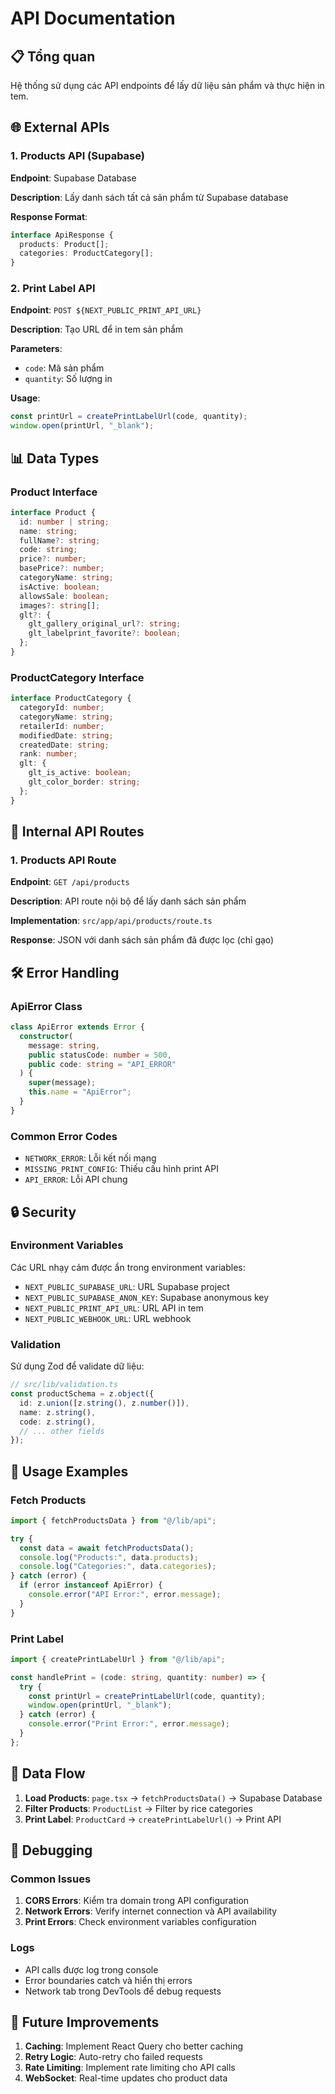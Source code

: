# API Documentation

## 📋 Tổng quan

Hệ thống sử dụng các API endpoints để lấy dữ liệu sản phẩm và thực hiện in tem.

## 🌐 External APIs

### 1. Products API (Supabase)

**Endpoint**: Supabase Database

**Description**: Lấy danh sách tất cả sản phẩm từ Supabase database

**Response Format**:

```typescript
interface ApiResponse {
  products: Product[];
  categories: ProductCategory[];
}
```

### 2. Print Label API

**Endpoint**: `POST ${NEXT_PUBLIC_PRINT_API_URL}`

**Description**: Tạo URL để in tem sản phẩm

**Parameters**:

- `code`: Mã sản phẩm
- `quantity`: Số lượng in

**Usage**:

```typescript
const printUrl = createPrintLabelUrl(code, quantity);
window.open(printUrl, "_blank");
```

## 📊 Data Types

### Product Interface

```typescript
interface Product {
  id: number | string;
  name: string;
  fullName?: string;
  code: string;
  price?: number;
  basePrice?: number;
  categoryName: string;
  isActive: boolean;
  allowsSale: boolean;
  images?: string[];
  glt?: {
    glt_gallery_original_url?: string;
    glt_labelprint_favorite?: boolean;
  };
}
```

### ProductCategory Interface

```typescript
interface ProductCategory {
  categoryId: number;
  categoryName: string;
  retailerId: number;
  modifiedDate: string;
  createdDate: string;
  rank: number;
  glt: {
    glt_is_active: boolean;
    glt_color_border: string;
  };
}
```

## 🔧 Internal API Routes

### 1. Products API Route

**Endpoint**: `GET /api/products`

**Description**: API route nội bộ để lấy danh sách sản phẩm

**Implementation**: `src/app/api/products/route.ts`

**Response**: JSON với danh sách sản phẩm đã được lọc (chỉ gạo)

## 🛠️ Error Handling

### ApiError Class

```typescript
class ApiError extends Error {
  constructor(
    message: string,
    public statusCode: number = 500,
    public code: string = "API_ERROR"
  ) {
    super(message);
    this.name = "ApiError";
  }
}
```

### Common Error Codes

- `NETWORK_ERROR`: Lỗi kết nối mạng
- `MISSING_PRINT_CONFIG`: Thiếu cấu hình print API
- `API_ERROR`: Lỗi API chung

## 🔒 Security

### Environment Variables

Các URL nhạy cảm được ẩn trong environment variables:

- `NEXT_PUBLIC_SUPABASE_URL`: URL Supabase project
- `NEXT_PUBLIC_SUPABASE_ANON_KEY`: Supabase anonymous key
- `NEXT_PUBLIC_PRINT_API_URL`: URL API in tem
- `NEXT_PUBLIC_WEBHOOK_URL`: URL webhook

### Validation

Sử dụng Zod để validate dữ liệu:

```typescript
// src/lib/validation.ts
const productSchema = z.object({
  id: z.union([z.string(), z.number()]),
  name: z.string(),
  code: z.string(),
  // ... other fields
});
```

## 📝 Usage Examples

### Fetch Products

```typescript
import { fetchProductsData } from "@/lib/api";

try {
  const data = await fetchProductsData();
  console.log("Products:", data.products);
  console.log("Categories:", data.categories);
} catch (error) {
  if (error instanceof ApiError) {
    console.error("API Error:", error.message);
  }
}
```

### Print Label

```typescript
import { createPrintLabelUrl } from "@/lib/api";

const handlePrint = (code: string, quantity: number) => {
  try {
    const printUrl = createPrintLabelUrl(code, quantity);
    window.open(printUrl, "_blank");
  } catch (error) {
    console.error("Print Error:", error.message);
  }
};
```

## 🔄 Data Flow

1. **Load Products**: `page.tsx` → `fetchProductsData()` → Supabase Database
2. **Filter Products**: `ProductList` → Filter by rice categories
3. **Print Label**: `ProductCard` → `createPrintLabelUrl()` → Print API

## 🐛 Debugging

### Common Issues

1. **CORS Errors**: Kiểm tra domain trong API configuration
2. **Network Errors**: Verify internet connection và API availability
3. **Print Errors**: Check environment variables configuration

### Logs

- API calls được log trong console
- Error boundaries catch và hiển thị errors
- Network tab trong DevTools để debug requests

## 🔮 Future Improvements

1. **Caching**: Implement React Query cho better caching
2. **Retry Logic**: Auto-retry cho failed requests
3. **Rate Limiting**: Implement rate limiting cho API calls
4. **WebSocket**: Real-time updates cho product data
